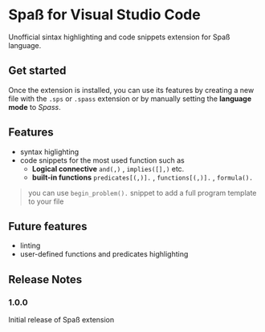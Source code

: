 # Spaß for Visual Studio Code

Unofficial sintax highlighting and code snippets extension for Spaß language.

## Get started
Once the extension is installed, you can use its features by creating a new file with the `.sps` or `.spass` extension or by manually setting the **language mode** to *Spass*.

## Features

- syntax higlighting
- code snippets for the most used function such as
    - **Logical connective**  `and(,)` , `implies([],)` etc.
    - **built-in functions** `predicates[(,)].` , `functions[(,)].` , `formula().`
> you can use `begin_problem().` snippet to add a full program template to your file

## Future features
- linting
- user-defined functions and predicates highlighting

## Release Notes

### 1.0.0
Initial release of Spaß extension